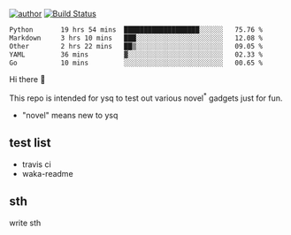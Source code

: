 [![author](https://img.shields.io/badge/author-ysq-green)](https://github.com/Yang-Shiqin)
[![Build Status](https://app.travis-ci.com/Yang-Shiqin/testall.svg?branch=main)](https://app.travis-ci.com/Yang-Shiqin/testall)

<!--START_SECTION:waka-->

```txt
Python       19 hrs 54 mins  ███████████████████░░░░░░   75.76 %
Markdown     3 hrs 10 mins   ███░░░░░░░░░░░░░░░░░░░░░░   12.08 %
Other        2 hrs 22 mins   ██▒░░░░░░░░░░░░░░░░░░░░░░   09.05 %
YAML         36 mins         ▓░░░░░░░░░░░░░░░░░░░░░░░░   02.33 %
Go           10 mins         ░░░░░░░░░░░░░░░░░░░░░░░░░   00.65 %
```

<!--END_SECTION:waka-->

Hi there 👋

This repo is intended for ysq to test out various novel<sup>*</sup> gadgets just for fun.

- "novel" means new to ysq

## test list
- travis ci
- waka-readme


## sth
write sth

